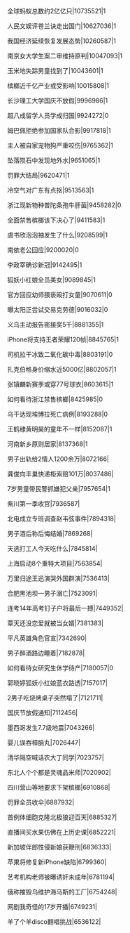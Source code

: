 全球蚂蚁总数约2亿亿只|10735521|1

人民文娱评苍兰诀走出国门|10627036|1

我国经济延续恢复发展态势|10260587|1

南京女大学生案二审维持原判|10047093|1

玉米地失踪男童找到了|10043601|1

槟榔近千亿产业或受影响|10015808|1

长沙理工大学国庆不放假|9996986|1

超八成留学人员学成归国|9924272|0

姆巴佩拒绝参加国家队合影|9917818|1

主人被自家宠物狗严重咬伤|9765362|1

坠落陨石中发现地外水|9651065|1

罚罪大结局|9620471|1

冷空气对广东有点抠|9513563|1

浙江现新物种普陀条孢牛肝菌|9458282|0

全面禁售槟榔该下决心了|9411583|1

虞书欣泡泡袖发生了什么|9208599|1

南依老公回应|9200020|0

李政宰确诊新冠|9142495|1

狐妖小红娘全员美女|9089845|1

官方回应幼师猥亵殴打女童|9070611|0

曝太阳正尝试交易克劳德|9016032|0

义乌主动报告密接奖5千|8881355|1

iPhone将支持王者荣耀120帧|8845765|1

司机拉干冰致二氧化碳中毒|8803191|0

扎克伯格身价缩水近5000亿|8802057|1

张镇麟新赛季或穿77号球衣|8603615|1

如何看待浙江禁售槟榔|8425985|0

乌干达现埃博拉死亡病例|8193288|0

王鹤棣黄明昊的童年不一样|8152087|1

河南新乡原则居家|8137368|1

男子出轨给2情人1200余万|8072166|

龚俊向丰巢快递柜索赔101万|8037486|

7岁男童带民警抓嫌犯父亲|7957654|1

紫川第一季收官|7936587|

北电成立专班调查赵韦弦事件|7894318|

男子酒后称后悔结婚|7869268|

天选打工人今天吃什么|7845814|

上海启动8个重特大项目|7563854|

万里归途王迅演哭外国群演|7536413|

合肥黑池坝一男子溺亡|7523091|

连考14年高考钉子户将最后一搏|7449352|

覃天还没恋爱就被当女婿|7381383|

平凡英雄角色官宣|7342690|

男子醉酒路边睡着|7182878|

如何看待女研究生休学待产|7180057|0

郭晓婷狐妖小红娘蓝衣路透|7157017|

2男子吃烧烤桌子突然塌了|7121711|

国庆节放假通知|7112456|

墨西哥发生7.7级地震|7043266|

婴儿误吞樟脑丸|7026447|

清华隔空喊话农大丁同学|7023757|

东北人个个都是灵魂品米师|7020902|

四川营山等地要求下架槟榔|6910868|

罚罪全员收伞|6887932|

首例体细胞克隆北极狼迎百天|6885327|

直播间买水果仿佛在上历史课|6852221|

新加坡伴郎性侵新娘获鞭刑|6836333|

苹果将修复新iPhone缺陷|6799360|

艺考机构老师被曝诱奸未成年|6781194|

俄称摧毁乌维护海马斯的工厂|6754248|

网剧我奇怪的17岁开播|6749231|

羊了个羊disco翻唱挑战|6536122|


